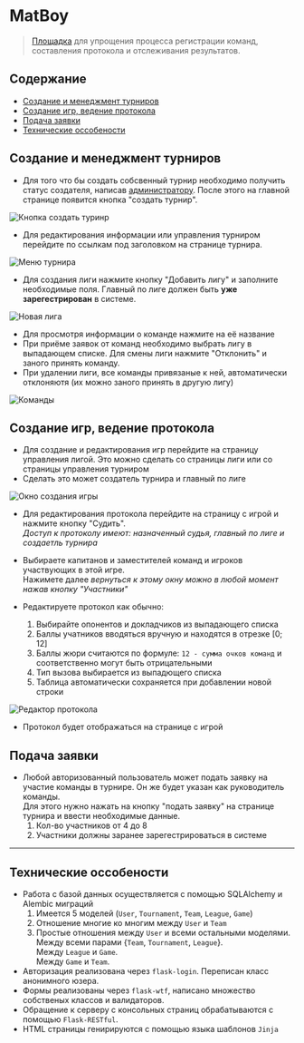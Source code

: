MatBoy
======

> [Площадка][1] для упрощения процесса регистрации команд, 
составления протокола и отслеживания результатов.

## Содержание

* [Создание и менеджмент турниров](#tours)
* [Создание игр, ведение протокола](#game)
* [Подача заявки](#request)
* [Технические оссобености](#tech)

## Создание и менеджмент турниров <a name="tours"></a>

* Для того что бы создать собсвенный турнир необходимо получить статус создателя,
  написав [администратору][2].
  После этого на главной странице появится кнопка "создать турнир".

![Кнопка создать туринр](
    https://sun1-19.userapi.com/3MgH_lG2WwFhHYXt0k5mJeb1aU-Q_FMfp5JLvQ/tC4s48VAh4c.jpg)


* Для редактирования информации или управления турниром перейдите по ссылкам
  под заголовком на странице турнира.

![Меню турнира](https://sun1-98.userapi.com/bjt__G0EnUUhxUqGhVOzMT_Vs3AXFHksRO2tnA/liPbmkIsXT0.jpg)

* Для создания лиги нажмите кнопку "Добавить лигу" и заполните необходимые поля.
  Главный по лиге должен быть **уже зарегестрирован** в системе.

![Новая лига](https://sun1-23.userapi.com/fY8fWDOhHcnrGCPCCsYl5KxlQPesUUz_306nyA/PNrsYHvlAi0.jpg)

* Для просмотря информации о команде нажмите на её название
* При приёме заявок от команд необходимо выбрать лигу в выпадающем списке.
  Для смены лиги нажмите "Отклонить" и заного принять команду.
* При удалении лиги, все команды привязаные к ней, автоматически отклоняютя
  (их можно заного принять в другую лигу)

![Команды](https://sun1-18.userapi.com/MKOoMSimgFrEQNiJzrch7oi7VSaBGH7fDv9X2Q/dn0rzCme8-A.jpg)


## Создание игр, ведение протокола <a name="game"></a>

* Для создание и редактирования игр перейдите на страницу управления лигой.
  Это можно сделать со страницы лиги или со страницы управления турниром
* Сделать это может создатель турнира и главный по лиге

![Окно создания игры](
    https://sun1-24.userapi.com/H1T0CAskvXMNQFIbYwIsls4XcqI52QyKQXLPUg/ynY-4YDLBk8.jpg)

* Для редактирования протокола перейдите на страницу с игрой и нажмите кнопку "Судить".  
  *Доступ к протоколу имеют: назначенный судья, главный по лиге и создаетль турнира*

* Выбираете капитанов и заместителей команд и игроков участвующих в этой игре.  
  Нажимете далее *вернуться к этому окну можно в любой момент нажав кнопку "Участники"*  
* Редактируете протокол как обычно:
    1. Выбирайте опонентов и докладчиков из выпадающего списка
    2. Баллы учатников вводяться вручную и находятся в отрезке [0; 12]
    3. Баллы жюри считаются по формуле: `12 - сумма очков команд` 
       и соответственно могут быть отрицательными
    4. Тип вызова выбирается из выпадющего списка
    5. Таблица автоматически сохраняется при добавлении новой строки

![Редактор протокола](
    https://sun9-33.userapi.com/cKiZRUaDcHzjKb0TuqAE_J6ndj3YrJSRlGSUVw/w-mJgb0Q_io.jpg)

* Протокол будет отображаться на странице с игрой


## Подача заявки <a name="request"></a>

* Любой авторизованный пользователь может подать заявку на участие команды
  в турнире. Он же будет указан как руководитель команды.  
  Для этого нужно нажать на кнопку "подать заявку" на странице турнира
  и ввести необходимые данные.
    1. Кол-во участников от 4 до 8
    2. Участники должны заранее зарегестрироваться в системе

* * * * * * * * * *

## Технические оссобености <a name="tech"></a>

* Работа с базой данных осуществляется с помощью SQLAlchemy и Alembic миграций
    1. Имеется 5 моделей (`User`, `Tournament`, `Team`, `League`, `Game`)
    2. Отношение многие ко многим между `User` и `Team`
    3. Простые отношения между `User` и всеми остальными моделями.  
       Между всеми парами {`Team`, `Tournament`, `League`}.  
       Между `League` и `Game`.  
       Между `Game` и `Team`.
* Авторизация реализована через `flask-login`. Перeписан класс анонимного юзера.
* Формы реализованы через `flask-wtf`, написано множество собственых классов и
  валидаторов.
* Обращение к серверу с консольных страниц обрабатываются 
  с помощью `Flask-RESTful`.
* HTML страницы генирируются с помощью языка шаблонов `Jinja`



[1]: https://i3cheese.pythonanywhere.com/ "MatBoy"
[2]: mailto:i3cheese@yandex.com "Admin mail"
